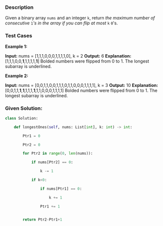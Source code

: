### Description
Given a binary array `nums` and an integer `k`, return _the maximum number of consecutive_ `1`_'s in the array if you can flip at most_ `k` `0`'s.

### Test Cases
**Example 1:**

**Input:** nums = [1,1,1,0,0,0,1,1,1,1,0], k = 2
**Output:** 6
**Explanation:** [1,1,1,0,0,**1**,1,1,1,1,**1**]
Bolded numbers were flipped from 0 to 1. The longest subarray is underlined.

**Example 2:**

**Input:** nums = [0,0,1,1,0,0,1,1,1,0,1,1,0,0,0,1,1,1,1], k = 3
**Output:** 10
**Explanation:** [0,0,1,1,**1**,**1**,1,1,1,**1**,1,1,0,0,0,1,1,1,1]
Bolded numbers were flipped from 0 to 1. The longest subarray is underlined.

### Given Solution:
```Python
class Solution:

    def longestOnes(self, nums: List[int], k: int) -> int:

        Ptr1 = 0

        Ptr2 = 0    

        for Ptr2 in range(0, len(nums)):

            if nums[Ptr2] == 0:

                k -= 1

            if k<0:

                if nums[Ptr1] == 0:

                    k += 1

                Ptr1 += 1


        return Ptr2-Ptr1+1
```
